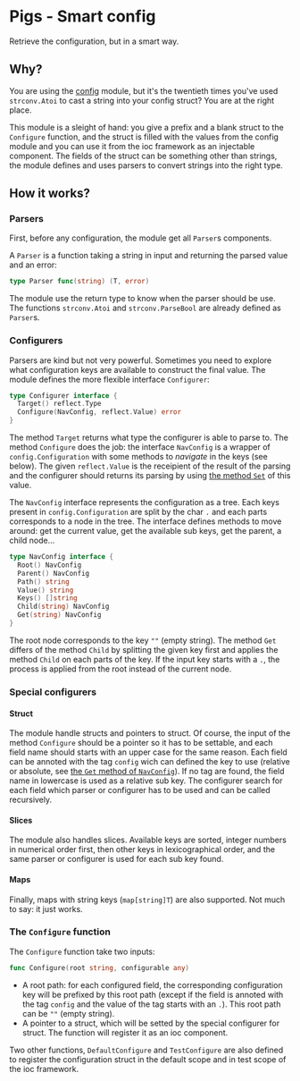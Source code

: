 # Pigs - Smart config

Retrieve the configuration, but in a smart way.

## Why?

You are using the [config](../config) module, but it's the twentieth times you've used `strconv.Atoi` to cast a string into your config struct? You are at the right place.

This module is a sleight of hand: you give a prefix and a blank struct to the `Configure` function, and the struct is filled with the values from the config module and you can use it from the ioc framework as an injectable component. The fields of the struct can be something other than strings, the module defines and uses parsers to convert strings into the right type.

## How it works?

### Parsers

First, before any configuration, the module get all `Parser`s components.

A `Parser` is a function taking a string in input and returning the parsed value and an error:
```go
type Parser func(string) (T, error)
```
The module use the return type to know when the parser should be use. The functions `strconv.Atoi` and `strconv.ParseBool` are already defined as `Parser`s.

### Configurers

Parsers are kind but not very powerful. Sometimes you need to explore what configuration keys are available to construct the final value. The module defines the more flexible interface `Configurer`:
```go
type Configurer interface {
  Target() reflect.Type
  Configure(NavConfig, reflect.Value) error
}
```

The method `Target` returns what type the configurer is able to parse to. The method `Configure` does the job: the interface `NavConfig` is a wrapper of `config.Configuration` with some methods to _navigate_ in the keys (see below). The given `reflect.Value` is the receipient of the result of the parsing and the configurer should returns its parsing by using [the method `Set`](https://pkg.go.dev/reflect#Value.Set) of this value.

The `NavConfig` interface represents the configuration as a tree. Each keys present in `config.Configuration` are split by the char `.` and each parts corresponds to a node in the tree. The interface defines methods to move around: get the current value, get the available sub keys, get the parent, a child node...
```go
type NavConfig interface {
  Root() NavConfig
  Parent() NavConfig
  Path() string
  Value() string
  Keys() []string
  Child(string) NavConfig
  Get(string) NavConfig
}
```
The root node corresponds to the key `""` (empty string). The method `Get` differs of the method `Child` by splitting the given key first and applies the method `Child` on each parts of the key. If the input key starts with a `.`, the process is applied from the root instead of the current node.

### Special configurers

#### Struct

The module handle structs and pointers to struct. Of course, the input of the method `Configure` should be a pointer so it has to be settable, and each field name should starts with an upper case for the same reason. Each field can be annoted with the tag `config` wich can defined the key to use (relative or absolute, see [the `Get` method of `NavConfig`](#configurers)). If no tag are found, the field name in lowercase is used as a relative sub key. The configurer search for each field which parser or configurer has to be used and can be called recursively.

#### Slices

The module also handles slices. Available keys are sorted, integer numbers in numerical order first, then other keys in lexicographical order, and the same parser or configurer is used for each sub key found.

#### Maps

Finally, maps with string keys (`map[string]T`) are also supported. Not much to say: it just works.

### The `Configure` function

The `Configure` function take two inputs:
```go
func Configure(root string, configurable any)
```

 * A root path: for each configured field, the corresponding configuration key will be prefixed by this root path (except if the field is annoted with the tag `config` and the value of the tag starts with an `.`). This root path can be `""` (empty string).
 * A pointer to a struct, which will be setted by the special configurer for struct. The function will register it as an ioc component.

Two other functions, `DefaultConfigure` and `TestConfigure` are also defined to register the configuration struct in the default scope and in test scope of the ioc framework.


